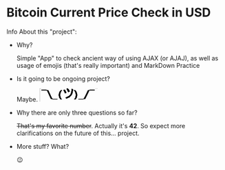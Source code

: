 # Bitcoin Current Price Check in USD

Info About this "project":
* Why? 

  Simple "App" to check ancient way of using AJAX (or AJAJ), as well as usage of emojis (that's really important) and MarkDown Practice

* Is it going to be ongoing project?

  Maybe. ![alt text](./stuffhappens.jpg)

* Why there are  only three questions so far?

  ~~That's my favorite number~~. Actually it's **42**. So expect more clarifications on the future of this... project.

* More stuff? What? 

  :wink:
